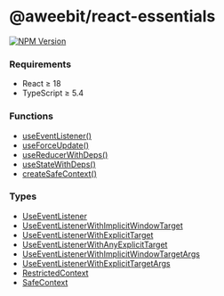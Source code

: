 # @aweebit/react-essentials

[![NPM Version](https://img.shields.io/npm/v/%40aweebit%2Freact-essentials)](https://www.npmjs.com/package/@aweebit/react-essentials)

### Requirements

- React ≥ 18
- TypeScript ≥ 5.4

### Functions

- [useEventListener()](#useeventlistener)
- [useForceUpdate()](#useforceupdate)
- [useReducerWithDeps()](#usereducerwithdeps)
- [useStateWithDeps()](#usestatewithdeps)
- [createSafeContext()](#createsafecontext)

### Types

- [UseEventListener](#useeventlistener-1)
- [UseEventListenerWithImplicitWindowTarget](#useeventlistenerwithimplicitwindowtarget)
- [UseEventListenerWithExplicitTarget](#useeventlistenerwithexplicittarget)
- [UseEventListenerWithAnyExplicitTarget](#useeventlistenerwithanyexplicittarget)
- [UseEventListenerWithImplicitWindowTargetArgs](#useeventlistenerwithimplicitwindowtargetargs)
- [UseEventListenerWithExplicitTargetArgs](#useeventlistenerwithexplicittargetargs)
- [RestrictedContext](#restrictedcontext)
- [SafeContext](#safecontext)
